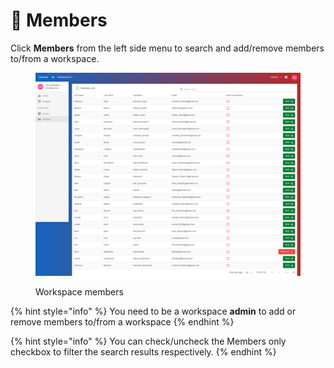 # 👥 Members

Click **Members** from the left side menu to search and add/remove members to/from a workspace.



<figure><img src="../../.gitbook/assets/workspace-members.png" alt=""><figcaption><p>Workspace members</p></figcaption></figure>



{% hint style="info" %}
You need to be a workspace **admin** to add or remove members to/from a workspace
{% endhint %}



{% hint style="info" %}
You can check/uncheck the Members only checkbox to filter the search results respectively.
{% endhint %}
